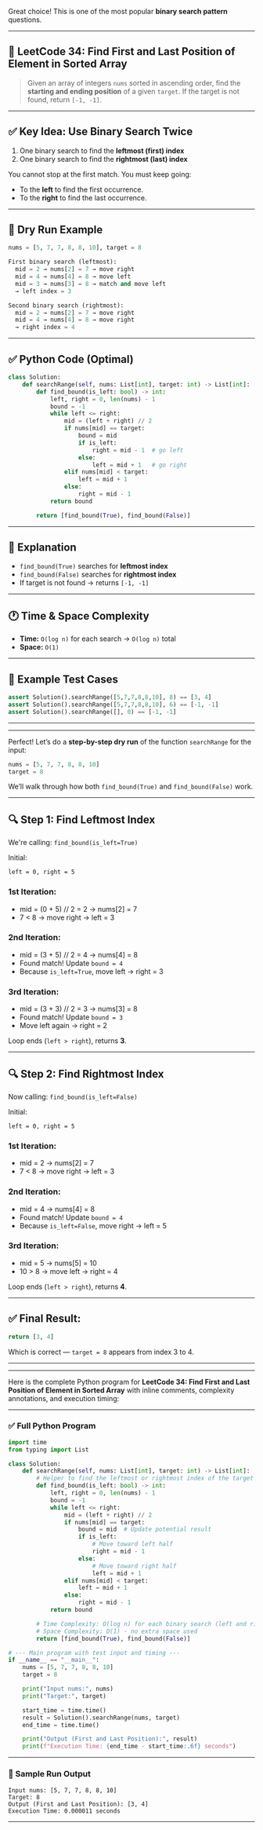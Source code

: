Great choice! This is one of the most popular **binary search pattern** questions.

---

## 🧩 LeetCode 34: Find First and Last Position of Element in Sorted Array

> Given an array of integers `nums` sorted in ascending order, find the **starting and ending position** of a given `target`.
> If the target is not found, return `[-1, -1]`.

---

## ✅ Key Idea: Use **Binary Search Twice**

1. One binary search to find the **leftmost (first) index**
2. One binary search to find the **rightmost (last) index**

You cannot stop at the first match. You must keep going:

* To the **left** to find the first occurrence.
* To the **right** to find the last occurrence.

---

## 🔁 Dry Run Example

```python
nums = [5, 7, 7, 8, 8, 10], target = 8

First binary search (leftmost):
  mid = 2 → nums[2] = 7 → move right
  mid = 4 → nums[4] = 8 → move left
  mid = 3 → nums[3] = 8 → match and move left
  → left index = 3

Second binary search (rightmost):
  mid = 2 → nums[2] = 7 → move right
  mid = 4 → nums[4] = 8 → move right
  → right index = 4
```

---

## ✅ Python Code (Optimal)

```python
class Solution:
    def searchRange(self, nums: List[int], target: int) -> List[int]:
        def find_bound(is_left: bool) -> int:
            left, right = 0, len(nums) - 1
            bound = -1
            while left <= right:
                mid = (left + right) // 2
                if nums[mid] == target:
                    bound = mid
                    if is_left:
                        right = mid - 1  # go left
                    else:
                        left = mid + 1   # go right
                elif nums[mid] < target:
                    left = mid + 1
                else:
                    right = mid - 1
            return bound

        return [find_bound(True), find_bound(False)]
```

---

## 🧠 Explanation

* `find_bound(True)` searches for **leftmost index**
* `find_bound(False)` searches for **rightmost index**
* If target is not found → returns `[-1, -1]`

---

## 🕐 Time & Space Complexity

* **Time:** `O(log n)` for each search → `O(log n)` total
* **Space:** `O(1)`

---

## 🧪 Example Test Cases

```python
assert Solution().searchRange([5,7,7,8,8,10], 8) == [3, 4]
assert Solution().searchRange([5,7,7,8,8,10], 6) == [-1, -1]
assert Solution().searchRange([], 0) == [-1, -1]
```

---

---

Perfect! Let’s do a **step-by-step dry run** of the function `searchRange` for the input:

```python
nums = [5, 7, 7, 8, 8, 10]
target = 8
```

We’ll walk through how both `find_bound(True)` and `find_bound(False)` work.

---

## 🔍 Step 1: Find **Leftmost Index**

We're calling: `find_bound(is_left=True)`

Initial:

```
left = 0, right = 5
```

### 1st Iteration:

* mid = (0 + 5) // 2 = 2 → nums\[2] = 7
* 7 < 8 → move right → left = 3

### 2nd Iteration:

* mid = (3 + 5) // 2 = 4 → nums\[4] = 8
* Found match! Update `bound = 4`
* Because `is_left=True`, move left → right = 3

### 3rd Iteration:

* mid = (3 + 3) // 2 = 3 → nums\[3] = 8
* Found match! Update `bound = 3`
* Move left again → right = 2

Loop ends (`left > right`), returns **3**.

---

## 🔍 Step 2: Find **Rightmost Index**

Now calling: `find_bound(is_left=False)`

Initial:

```
left = 0, right = 5
```

### 1st Iteration:

* mid = 2 → nums\[2] = 7
* 7 < 8 → move right → left = 3

### 2nd Iteration:

* mid = 4 → nums\[4] = 8
* Found match! Update `bound = 4`
* Because `is_left=False`, move right → left = 5

### 3rd Iteration:

* mid = 5 → nums\[5] = 10
* 10 > 8 → move left → right = 4

Loop ends (`left > right`), returns **4**.

---

## ✅ Final Result:

```python
return [3, 4]
```

Which is correct — `target = 8` appears from index 3 to 4.

---

---

Here is the complete Python program for **LeetCode 34: Find First and Last Position of Element in Sorted Array** with inline comments, complexity annotations, and execution timing:

---

### ✅ Full Python Program

```python
import time
from typing import List

class Solution:
    def searchRange(self, nums: List[int], target: int) -> List[int]:
        # Helper to find the leftmost or rightmost index of the target
        def find_bound(is_left: bool) -> int:
            left, right = 0, len(nums) - 1
            bound = -1
            while left <= right:
                mid = (left + right) // 2
                if nums[mid] == target:
                    bound = mid  # Update potential result
                    if is_left:
                        # Move toward left half
                        right = mid - 1
                    else:
                        # Move toward right half
                        left = mid + 1
                elif nums[mid] < target:
                    left = mid + 1
                else:
                    right = mid - 1
            return bound

        # Time Complexity: O(log n) for each binary search (left and right bound)
        # Space Complexity: O(1) - no extra space used
        return [find_bound(True), find_bound(False)]

# --- Main program with test input and timing ---
if __name__ == "__main__":
    nums = [5, 7, 7, 8, 8, 10]
    target = 8

    print("Input nums:", nums)
    print("Target:", target)

    start_time = time.time()
    result = Solution().searchRange(nums, target)
    end_time = time.time()

    print("Output (First and Last Position):", result)
    print(f"Execution Time: {end_time - start_time:.6f} seconds")
```

---

### 🔧 Sample Run Output

```
Input nums: [5, 7, 7, 8, 8, 10]
Target: 8
Output (First and Last Position): [3, 4]
Execution Time: 0.000011 seconds
```

---